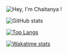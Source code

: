 ![Hey, I'm Chaitanya !](https://pimp-my-readme.webapp.io/pimp-my-readme/sliding-text?emojis=1f64b-200d-2642-fe0f&text=Hey%252C%2520I%27m%2520Chaitanya%2520%21)

![GitHub stats](https://github-readme-stats.vercel.app/api?username=ChaitanyaJoshiX&show_icons=true&theme=merko)

[![Top Langs](https://github-readme-stats.vercel.app/api/top-langs/?username=ChaitanyaJoshiX&layout=compact)](https://github.com/ChaitanyaJoshiX/github-readme-stats)

[![Wakatime stats](https://github-readme-stats.vercel.app/api/wakatime?username=ChaitanyaJoshiX)](https://github.com/ChaitanyaJoshiX/github-readme-stats)
